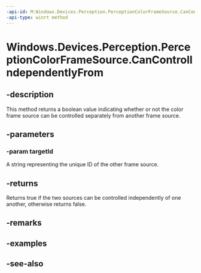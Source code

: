 ----api-id: M:Windows.Devices.Perception.PerceptionColorFrameSource.CanControlIndependentlyFrom(System.String)
-api-type: winrt method
---<!-- Method syntaxpublic bool CanControlIndependentlyFrom(System.String targetId)--># Windows.Devices.Perception.PerceptionColorFrameSource.CanControlIndependentlyFrom## -descriptionThis method returns a boolean value indicating whether or not the color frame source can be controlled separately from another frame source.## -parameters### -param targetIdA string representing the unique ID of the other frame source.## -returnsReturns true if the two sources can be controlled independently of one another, otherwise returns false.## -remarks## -examples## -see-also